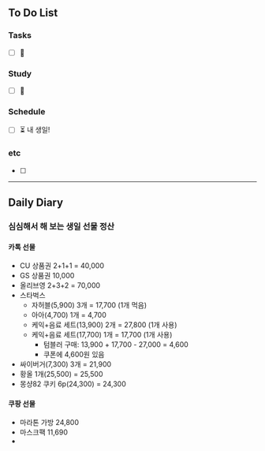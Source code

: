 ## To Do List
### Tasks
- [ ] 📅

### Study
- [ ] 📅 

### Schedule
- [ ] ⏳ 내 생일!

### etc
- [ ] 

---
## Daily Diary

### 심심해서 해 보는 생일 선물 정산
#### 카톡 선물
- CU 상품권 2+1+1 = 40,000
- GS 상품권 10,000
- 올리브영 2+3+2 = 70,000
- 스타벅스
	- 자허블(5,900) 3개 = 17,700 (1개 먹음)
	- 아아(4,700) 1개 = 4,700
	- 케익+음료 세트(13,900) 2개 = 27,800 (1개 사용)
	- 케익+음료 세트(17,700) 1개 = 17,700 (1개 사용)
		- 텀블러 구매: 13,900 + 17,700 - 27,000 = 4,600
		- 쿠폰에 4,600원 있음
- 싸이버거(7,300) 3개 = 21,900
- 황올 1개(25,500) = 25,500
- 몽샹82 쿠키 6p(24,300) = 24,300

#### 쿠팡 선물
- 마라톤 가방 24,800
- 마스크팩 11,690
- 